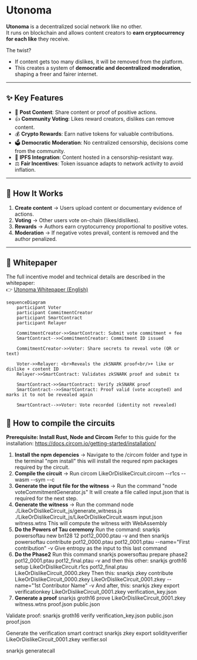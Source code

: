 # Utonoma

**Utonoma** is a decentralized social network like no other.  
It runs on blockchain and allows content creators to **earn cryptocurrency for each like** they receive.  

The twist?  
- If content gets too many dislikes, it will be removed from the platform.  
- This creates a system of **democratic and decentralized moderation**, shaping a freer and fairer internet.

---

## ✨ Key Features

- 📝 **Post Content**: Share content or proof of positive actions.  
- 👍 **Community Voting**: Likes reward creators, dislikes can remove content.  
- 💰 **Crypto Rewards**: Earn native tokens for valuable contributions.  
- 🗳 **Democratic Moderation**: No centralized censorship, decisions come from the community.  
- 📂 **IPFS Integration**: Content hosted in a censorship-resistant way.  
- ⚖️ **Fair Incentives**: Token issuance adapts to network activity to avoid inflation.  

---

## 🧩 How It Works

1. **Create content** → Users upload content or documentary evidence of actions.  
2. **Voting** → Other users vote on-chain (likes/dislikes).  
3. **Rewards** → Authors earn cryptocurrency proportional to positive votes.  
4. **Moderation** → If negative votes prevail, content is removed and the author penalized.  

---

## 📖 Whitepaper

The full incentive model and technical details are described in the whitepaper:  
👉 [Utonoma Whitepaper (English)](https://blog.utonoma.com/wp-content/uploads/2024/04/utonoma_en.pdf)

```mermaid
sequenceDiagram
    participant Voter
    participant CommitmentCreator
    participant SmartContract
    participant Relayer

    CommitmentCreator->>SmartContract: Submit vote commitment + fee
    SmartContract-->>CommitmentCreator: Commitment ID issued

    CommitmentCreator->>Voter: Share secrets to reveal vote (QR or text)

    Voter->>Relayer: <br>Reveals the zkSNARK proof<br/>+ like or dislike + content ID
    Relayer->>SmartContract: Validates zkSNARK proof and submit tx

    SmartContract->>SmartContract: Verify zkSNARK proof
    SmartContract-->>SmartContract: Proof valid (vote accepted) and marks it to not be revealed again

    SmartContract-->>Voter: Vote recorded (identity not revealed)
```

## 📖 How to compile the circuits
**Prerequisite: Install Rust, Node and Circom** Refer to this guide for the installation: https://docs.circom.io/getting-started/installation/
1. **Install the npm depencies** → Navigate to the /circom folder and type in the terminal "npm install" this will install the requred npm packages required by the circuit.
2. **Compile the circuit** → Run circom LikeOrDislikeCircuit.circom --r1cs --wasm --sym --c
3. **Generate the input file for the witness** → Run the command "node voteCommitmentGenerator.js" It will create a file called input.json that is required for the next step.
4. **Generate the witness** → Run the command node ./LikeOrDislikeCircuit_js/generate_witness.js ./LikeOrDislikeCircuit_js/LikeOrDislikeCircuit.wasm input.json witness.wtns
This will compute the witness with WebAssembly
5. **Do the Powers of Tau ceremony** Run the command: 
snarkjs powersoftau new bn128 12 pot12_0000.ptau -v 
and then 
snarkjs powersoftau contribute pot12_0000.ptau pot12_0001.ptau --name="First contribution" -v
Give entropy as the input to this last command
6. **Do the Phase2** Run this command snarkjs powersoftau prepare phase2 pot12_0001.ptau pot12_final.ptau -v
and then this other:
snarkjs groth16 setup LikeOrDislikeCircuit.r1cs pot12_final.ptau LikeOrDislikeCircuit_0000.zkey
Then this:
snarkjs zkey contribute LikeOrDislikeCircuit_0000.zkey LikeOrDislikeCircuit_0001.zkey --name="1st Contributor Name" -v
And after, this:
snarkjs zkey export verificationkey LikeOrDislikeCircuit_0001.zkey verification_key.json
7. **Generate a proof** 
snarkjs groth16 prove LikeOrDislikeCircuit_0001.zkey witness.wtns proof.json public.json

Validate proof:
snarkjs groth16 verify verification_key.json public.json proof.json

Generate the verification smart contract
snarkjs zkey export solidityverifier LikeOrDislikeCircuit_0001.zkey verifier.sol

snarkjs generatecall
